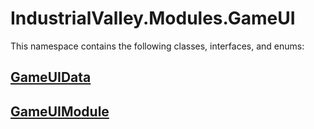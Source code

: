 # IndustrialValley.Modules.GameUI

This namespace contains the following classes, interfaces, and enums:

## [GameUIData](/api/IndustrialValley.Modules.GameUI/GameUIData.md)


## [GameUIModule](/api/IndustrialValley.Modules.GameUI/GameUIModule.md)

